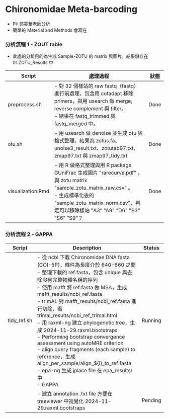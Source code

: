 # Chironomidae Meta-barcoding
- PI: 郭美華老師分析
- 簡單的 Material and Methods 會寫在 


### 分析流程 1 - ZOUT table

- 此處的分析目的為生成 Sample-ZOTU 的 matrix 與圖片，結果儲存在 01.ZOTU_Results 中

| Script      | 處理過程                      | 狀態 |
|------------|----------------------------------|-----|
| preprocess.sh | - 對 32 個樣站的 raw fastq（fastq）進行前處理，包含用 cutadapt 移除 primers，與用 usearch 做 merge, reverse complement 與 filter。 <br> - 結果在 fastq_trimmed 與 fastq_merged 中。   | Done |
| otu.sh | - 用 usearch 做 denoise 並生成 otu 與格式整理，結果為 zotus.fa、unoise3_result.txt、zotutab97.txt、zmap97.txt 與 zmap97_tidy.txt | Done |
| visualization.Rmd | - 用 R 做格式整理與用 R package GUniFrac 生成圖片 "rarecurve.pdf" ，與 zotu matrix "sample_zotu_matrix_raw.csv" 。 <br> - 生成標準化後的 "sample_zotu_matrix_norm.csv"，判定可以移除樣站 "A3" "A9" "D6" "S3" "S6" "S9"？ | Done |


### 分析流程 2 - GAPPA

| Script      | Description                      | Status |
|------------|----------------------------------|---------|
| tidy_ref.sh | - 從 ncbi 下載 Chironomidae DNA fasta (COI-5P)，條件為長度介於 640-660 之間 <br> - 整理下載的 ref.fasta，包含 unique 與去除沒有完整物種名稱的序列  <br> - 使用 mafft 將 ref.fasta 做 MSA，生成 mafft_results/ncbi_ref.fasta <br> - trimAL 對 mafft_results/ncbi_ref.fasta 進行切除，看 trimal_results/ncbi_ref_trimal.html <br> - 用 raxml-ng 建立 phylogenetic tree，生成 2024-11-29.raxml.bootstraps <br> - Performing bootstrap convergence assessment using autoMRE criterion <br> - align query fragments (each sample) to reference，生成 align_per_sample/align_${i}_to_ref.fasta <br> - epa-ng 生成 jplace file 在 epa_results/ 中 <br> - GAPPA | Running |
|  | - 建立 annotation .txt file 方便在 treeviewer 中視覺化 2024-11-29.raxml.bootstraps  | Pending |





